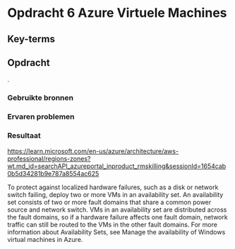 # Opdracht 6 Azure Virtuele Machines


## Key-terms
 


## Opdracht
.

### Gebruikte bronnen


### Ervaren problemen


### Resultaat

https://learn.microsoft.com/en-us/azure/architecture/aws-professional/regions-zones?wt.md_id=searchAPI_azureportal_inproduct_rmskilling&sessionId=1654cab0b5d34281b9e787a8554ac625  

To protect against localized hardware failures, such as a disk or network switch failing, deploy two or more VMs in an availability set. An availability set consists of two or more fault domains that share a common power source and network switch. VMs in an availability set are distributed across the fault domains, so if a hardware failure affects one fault domain, network traffic can still be routed to the VMs in the other fault domains. For more information about Availability Sets, see Manage the availability of Windows virtual machines in Azure.